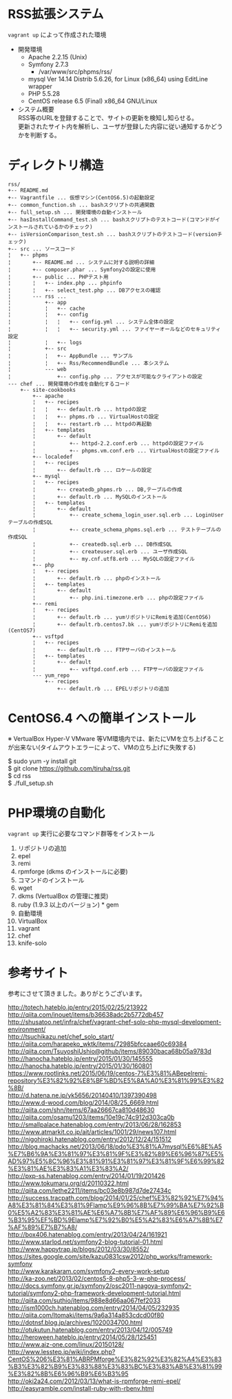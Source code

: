 # RSS拡張システム  

`vagrant up` によって作成された環境  

* 開発環境  
  * Apache 2.2.15 (Unix)  
  * Symfony 2.7.3  
    * /var/www/src/phpms/rss/  
  * mysql  Ver 14.14 Distrib 5.6.26, for Linux (x86_64) using  EditLine wrapper  
  * PHP 5.5.28  
  * CentOS release 6.5 (Final) x86_64 GNU/Linux  
* システム概要  
RSS等のURLを登録することで、サイトの更新を検知し知らせる。  
更新されたサイト内を解析し、ユーザが登録した内容に従い通知するかどうかを判断する。  



# ディレクトリ構造

```
rss/
+-- README.md
+-- Vagrantfile ... 仮想マシン(CentOS6.5)の起動設定
+-- common_function.sh ... bashスクリプトの共通関数
+-- full_setup.sh ... 開発環境の自動インストール
+-- hasInstallCommand_test.sh ... bashスクリプトのテストコード(コマンドがインストールされているかのチェック)
+-- isVersionComparison_test.sh ... bashスクリプトのテストコード(versionチェック) 
+-- src ... ソースコード
¦   +-- phpms
¦       +-- README.md ... システムに対する説明の詳細
¦       +-- composer.phar ... Symfony2の設定に使用
¦       +-- public ... PHPテスト用
¦       ¦   +-- index.php ... phpinfo
¦       ¦   +-- select_test.php ... DBアクセスの確認
¦       --- rss ... 
¦           +-- app
¦           ¦   +-- cache
¦           ¦   +-- config
¦           ¦   ¦   +-- config.yml ... システム全体の設定
¦           ¦   ¦   +-- security.yml ... ファイヤーオールなどのセキュリティ設定
¦           ¦   +-- logs
¦           +-- src
¦           ¦   +-- AppBundle ... サンプル
¦           ¦   +-- Rss/RecommendBundle ... 本システム
¦           --- web
¦               +-- config.php ... アクセスが可能なクライアントの設定
--- chef ... 開発環境の作成を自動化するコード
    +-- site-cookbooks
        +-- apache
        ¦   +-- recipes
        ¦   ¦   +-- default.rb ... httpdの設定
        ¦   ¦   +-- phpms.rb ... VirtualHostの設定
        ¦   ¦   +-- restart.rb ... httpdの再起動
        ¦   +-- templates
        ¦       +-- default
        ¦           +-- httpd-2.2.conf.erb ... httpdの設定ファイル
        ¦           +-- phpms.vm.conf.erb ... VirtualHostの設定ファイル
        +-- localedef
        ¦   +-- recipes
        ¦       +-- default.rb ... ロケールの設定
        +-- mysql
        ¦   +-- recipes
        ¦       +-- createdb_phpms.rb ... DB,テーブルの作成
        ¦       +-- default.rb ... MySQLのインストール
        ¦   +-- templates
        ¦       +-- default
        ¦           +-- create_schema_login_user.sql.erb ... LoginUserテーブルの作成SQL
        ¦           +-- create_schema_phpms.sql.erb ... テストテーブルの作成SQL
        ¦           +-- createdb.sql.erb ... DB作成SQL
        ¦           +-- createuser.sql.erb ... ユーザ作成SQL
        ¦           +-- my.cnf.utf8.erb ... MySQLの設定ファイル
        +-- php
        ¦   +-- recipes
        ¦       +-- default.rb ... phpのインストール
        ¦   +-- templates
        ¦       +-- default
        ¦           +-- php.ini.timezone.erb ... phpの設定ファイル
        +-- remi
        ¦   +-- recipes
        ¦       +-- default.rb ... yumリポジトリにRemiを追加(CentOS6)
        ¦       +-- default.rb.centos7.bk ... yumリポジトリにRemiを追加(CentOS7)
        +-- vsftpd
        ¦   +-- recipes
        ¦       +-- default.rb ... FTPサーバのインストール
        ¦   +-- templates
        ¦       +-- default
        ¦           +-- vsftpd.conf.erb ... FTPサーバの設定ファイル
        --- yum_repo
            +-- recipes
                +-- default.rb ... EPELリポジトリの追加
```


# CentOS6.4 への簡単インストール  

※ VertualBox Hyper-V VMware 等VM環境内では、新たにVMを立ち上げることが出来ない(タイムアウトエラーによって、VMの立ち上げに失敗する)  

$ sudo yum -y install git  
$ git clone https://github.com/tiruha/rss.git  
$ cd rss  
$ ./full_setup.sh  


# PHP環境の自動化  

`vagrant up` 実行に必要なコマンド群等をインストール  

1. リポジトリの追加  
  1. epel  
  2. remi  
  3. rpmforge (dkms のインストールに必要)  
1. コマンドのインストール  
  1. wget
  2. dkms (VertualBox の管理に推奨)  
  3. ruby (1.9.3 以上のバージョン)
    * gem  
1. 自動環境  
  1. VirtualBox  
  2. vagrant  
  3. chef  
  4. knife-solo  

# 参考サイト  
参考にさせて頂きました。ありがとうございます。  

http://totech.hateblo.jp/entry/2015/02/25/213922  
http://qiita.com/inouet/items/b36638adc2b5772db457  
http://shusatoo.net/infra/chef/vagrant-chef-solo-php-mysql-development-environment/  
http://tsuchikazu.net/chef_solo_start/  
http://qiita.com/harapeko_wktk/items/72985bfccaae60c69384  
http://qiita.com/TsuyoshiUshio@github/items/89030baca68b05a9783d  
http://hanocha.hateblo.jp/entry/2015/01/30/145555  
http://hanocha.hateblo.jp/entry/2015/01/30/160801  
https://www.rootlinks.net/2015/06/19/centos-7%E3%81%ABepelremi-repository%E3%82%92%E8%BF%BD%E5%8A%A0%E3%81%99%E3%82%8B/  
http://d.hatena.ne.jp/yk5656/20140410/1397390498  
http://www.d-wood.com/blog/2014/08/25_6669.html  
http://qiita.com/shn/items/67aa26667ca810d48630  
http://qiita.com/osamu1203/items/10e19c74c912d303ca0b  
http://smallpalace.hatenablog.com/entry/2013/06/28/162853  
http://www.atmarkit.co.jp/ait/articles/1001/29/news107.html  
http://nigohiroki.hatenablog.com/entry/2012/12/24/151512  
http://blog.machacks.net/2013/06/18/pdo%E3%81%A7mysql%E6%8E%A5%E7%B6%9A%E3%81%97%E3%81%9F%E3%82%89%E6%96%87%E5%AD%97%E5%8C%96%E3%81%91%E3%81%97%E3%81%9F%E6%99%82%E3%81%AE%E3%83%A1%E3%83%A2/  
http://pxp-ss.hatenablog.com/entry/2014/01/19/201426  
http://www.tokumaru.org/d/20110322.html  
http://qiita.com/lethe2211/items/bc03e8b987d7de27434c  
http://success.tracpath.com/blog/2014/01/25/chef%E3%82%92%E7%94%A8%E3%81%84%E3%81%9Flamp%E9%96%8B%E7%99%BA%E7%92%B0%E5%A2%83%E3%81%AE%E6%A7%8B%E7%AF%89%E6%96%B9%E6%B3%95%EF%BD%9Elamp%E7%92%B0%E5%A2%83%E6%A7%8B%E7%AF%89%E7%B7%A8/  
http://box406.hatenablog.com/entry/2013/04/24/161921  
http://www.starlod.net/symfony2-blog-tutorial-01.html  
http://www.happytrap.jp/blogs/2012/03/30/8552/  
https://sites.google.com/site/kazu0831csw2012/php_works/framework-symfony  
http://www.karakaram.com/symfony2-every-work-setup  
http://ka-zoo.net/2013/02/centos5-8-php5-3-w-php-process/  
http://docs.symfony.gr.jp/symfony2/osc2011-nagoya-symfony2-tutorial/symfony2-php-framework-development-tutorial.html  
http://qiita.com/suthio/items/988e8d66aa067fef2033  
http://ism1000ch.hatenablog.com/entry/2014/04/05/232935  
http://qiita.com/Itomaki/items/9a6a314a853cdcd00f80  
http://dotnsf.blog.jp/archives/1020034700.html  
http://otukutun.hatenablog.com/entry/2013/04/12/005749  
http://heroween.hateblo.jp/entry/2014/05/28/125451  
http://www.aiz-one.com/linux/20150128/  
http://www.lesstep.jp/wiki/index.php?CentOS%206%E3%81%ABRPMforge%E3%82%92%E3%82%A4%E3%83%B3%E3%82%B9%E3%83%88%E3%83%BC%E3%83%AB%E3%81%99%E3%82%8B%E6%96%B9%E6%B3%95  
http://oki2a24.com/2012/03/13/what-is-rpmforge-remi-epel/  
http://easyramble.com/install-ruby-with-rbenv.html  

